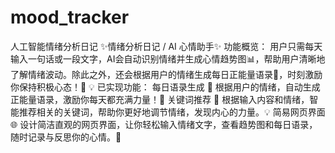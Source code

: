 # mood_tracker
人工智能情绪分析日记
✨情绪分析日记 / AI 心情助手✨
功能概览： 用户只需每天输入一句话或一段文字，AI会自动识别情绪并生成心情趋势图📊，帮助用户清晰地了解情绪波动。除此之外，还会根据用户的情绪生成每日正能量语录💬，时刻激励你保持积极心态！💪
💡 已实现功能：
每日语录生成 🌟
根据用户的情绪，自动生成正能量语录，激励你每天都充满力量！💖
关键词推荐 🔑
根据输入内容和情绪，智能推荐相关的关键词，帮助你更好地调节情绪，发现内心的力量。💡
简易网页界面 🌐
设计简洁直观的网页界面，让你轻松输入情绪文字，查看趋势图和每日语录，随时记录与反思你的心情。📝
